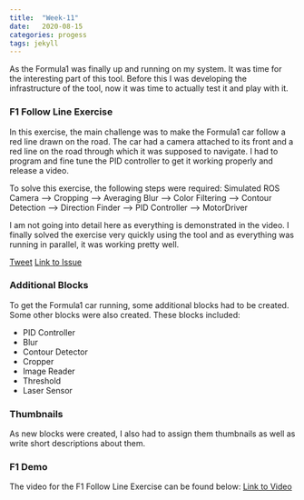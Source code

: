 ```yaml
---
title:  "Week-11"
date:   2020-08-15
categories: progess
tags: jekyll
---
```


As the Formula1 was finally up and running on my system. It was time for the interesting part of this tool. Before this I was developing the infrastructure of the tool, now it was time to actually test it and play with it.

### F1 Follow Line Exercise

In this exercise, the main challenge was to make the Formula1 car follow a red line drawn on the road. The car had a camera attached to its front and a red line on the road through which it was supposed to navigate. I had to program and fine tune the PID controller to get it working properly and release a video.

To solve this exercise, the following steps were required:
Simulated ROS Camera --> Cropping --> Averaging Blur --> Color Filtering --> Contour Detection --> Direction Finder --> PID Controller --> MotorDriver

I am not going into detail here as everything is demonstrated in the video. I finally solved the exercise very quickly using the tool and as everything was running in parallel, it was working pretty well.

[Tweet](https://twitter.com/JdeRobot/status/1298632443969392640)
[Link to Issue](https://github.com/JdeRobot/VisualCircuit/issues/31)


### Additional Blocks

To get the Formula1 car running, some additional blocks had to be created. Some other blocks were also created. These blocks included:

- PID Controller
- Blur
- Contour Detector
- Cropper
- Image Reader
- Threshold
- Laser Sensor

### Thumbnails

As new blocks were created, I also had to assign them thumbnails as well as write short descriptions about them.

### F1 Demo

The video for the F1 Follow Line Exercise can be found below:
[Link to Video](https://www.youtube.com/watch?v=w8S_1Qn6ETI)

